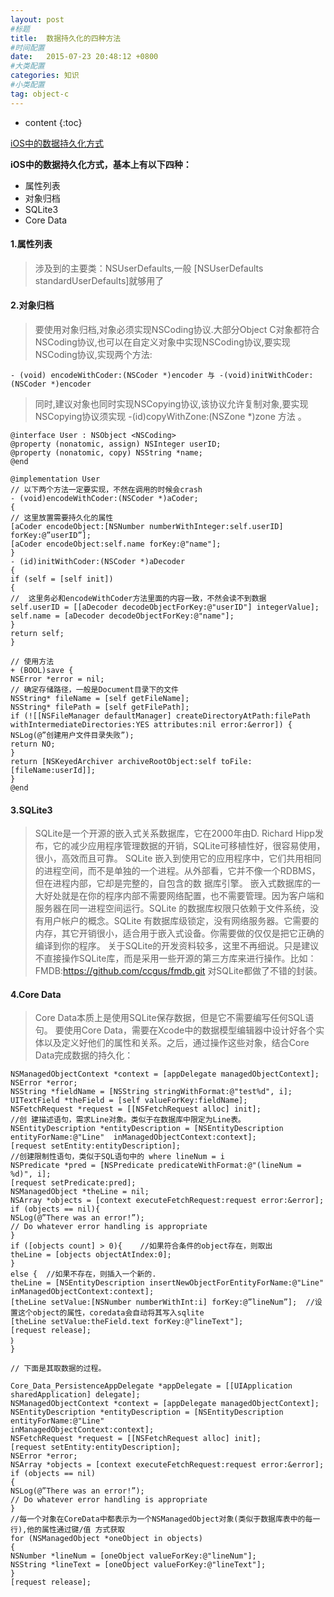 ```yaml
---
layout: post
#标题
title:  数据持久化的四种方法
#时间配置
date:   2015-07-23 20:48:12 +0800
#大类配置
categories: 知识
#小类配置
tag: object-c
---
```


* content
{:toc}

<a href="http://www.cocoachina.com/bbs/read.php?tid=137443" target="_blank">iOS中的数据持久化方式</a><br>

**iOS中的数据持久化方式，基本上有以下四种：**

* 属性列表
* 对象归档
* SQLite3
* Core Data

#### 1.属性列表

> 涉及到的主要类：NSUserDefaults,一般 [NSUserDefaults standardUserDefaults]就够用了

#### 2.对象归档
> 要使用对象归档,对象必须实现NSCoding协议.大部分Object C对象都符合NSCoding协议,也可以在自定义对象中实现NSCoding协议,要实现NSCoding协议,实现两个方法:
```objc
- (void) encodeWithCoder:(NSCoder *)encoder 与 -(void)initWithCoder:(NSCoder *)encoder
```
> 同时,建议对象也同时实现NSCopying协议,该协议允许复制对象,要实现NSCopying协议须实现 -(id)copyWithZone:(NSZone *)zone 方法 。

```objc
@interface User : NSObject <NSCoding>
@property (nonatomic, assign) NSInteger userID;
@property (nonatomic, copy) NSString *name;
​@end

@implementation User
// 以下两个方法一定要实现，不然在调用的时候会crash
- (void)encodeWithCoder:(NSCoder *)aCoder; 
{
// 这里放置需要持久化的属性
[aCoder encodeObject:[NSNumber numberWithInteger:self.userID] forKey:@”userID”];
[aCoder encodeObject:self.name forKey:@"name"];
}
- (id)initWithCoder:(NSCoder *)aDecoder
{
if (self = [self init])
{
//  这里务必和encodeWithCoder方法里面的内容一致，不然会读不到数据
self.userID = [[aDecoder decodeObjectForKey:@"userID"] integerValue];
self.name = [aDecoder decodeObjectForKey:@"name"];
}
return self;
}

// 使用方法
+ (BOOL)save {
NSError *error = nil;
// 确定存储路径，一般是Document目录下的文件
NSString* fileName = [self getFileName];
NSString* filePath = [self getFilePath];
if (![[NSFileManager defaultManager] createDirectoryAtPath:filePath withIntermediateDirectories:YES attributes:nil error:&error]) {
NSLog(@”创建用户文件目录失败”);
return NO;
}
return [NSKeyedArchiver archiveRootObject:self toFile:[fileName:userId]];
}
@end

```

#### 3.SQLite3​

> SQLite是一个开源的嵌入式关系数据库，它在2000年由D. Richard Hipp发布，它的减少应用程序管理数据的开销，SQLite可移植性好，很容易使用，很小，高效而且可靠。
SQLite 嵌入到使用它的应用程序中，它们共用相同的进程空间，而不是单独的一个进程。从外部看，它并不像一个RDBMS，但在进程内部，它却是完整的，自包含的数 据库引擎。 嵌入式数据库的一大好处就是在你的程序内部不需要网络配置，也不需要管理。因为客户端和服务器在同一进程空间运行。SQLite 的数据库权限只依赖于文件系统，没有用户帐户的概念。SQLite 有数据库级锁定，没有网络服务器。它需要的内存，其它开销很小，适合用于嵌入式设备。你需要做的仅仅是把它正确的编译到你的程序。
关于SQLite的开发资料较多，这里不再细说。只是建议不直接操作SQLite库，而是采用一些开源的第三方库来进行操作。比如：
FMDB:https://github.com/ccgus/fmdb.git
对SQLite都做了不错的封装。

#### 4.Core Data

> Core Data本质上是使用SQLite保存数据，但是它不需要编写任何SQL语句。
要使用Core Data，需要在Xcode中的数据模型编辑器中设计好各个实体以及定义好他们的属性和关系。之后，通过操作这些对象，结合Core Data完成数据的持久化：

```objc
NSManagedObjectContext *context = [appDelegate managedObjectContext];
NSError *error;
NSString *fieldName = [NSString stringWithFormat:@"test%d", i];
UITextField *theField = [self valueForKey:fieldName];
NSFetchRequest *request = [[NSFetchRequest alloc] init];
//创 建描述语句，需求Line对象。类似于在数据库中限定为Line表。​
NSEntityDescription *entityDescription = [NSEntityDescription entityForName:@"Line"  inManagedObjectContext:context];
[request setEntity:entityDescription];
//创建限制性语句，类似于SQL语句中的 where lineNum = i​
NSPredicate *pred = [NSPredicate predicateWithFormat:@"(lineNum = %d)", i];
[request setPredicate:pred];
NSManagedObject *theLine = nil;
NSArray *objects = [context executeFetchRequest:request error:&error];
if (objects == nil){
NSLog(@”There was an error!”);
// Do whatever error handling is appropriate
}
if ([objects count] > 0){    //如果符合条件的object存在，则取出
theLine = [objects objectAtIndex:0];
}
else {  //如果不存在，则插入一个新的.
theLine = [NSEntityDescription insertNewObjectForEntityForName:@"Line"
inManagedObjectContext:context];
[theLine setValue:[NSNumber numberWithInt:i] forKey:@”lineNum”];  //设置这个object的属性，coredata会自动将其写入sqlite
[theLine setValue:theField.text forKey:@"lineText"];
[request release];
｝
}

// 下面是其取数据的过程。

Core_Data_PersistenceAppDelegate *appDelegate = [[UIApplication sharedApplication] delegate];
NSManagedObjectContext *context = [appDelegate managedObjectContext];
NSEntityDescription *entityDescription = [NSEntityDescription entityForName:@"Line"
inManagedObjectContext:context];
NSFetchRequest *request = [[NSFetchRequest alloc] init];
[request setEntity:entityDescription];
NSError *error;
NSArray *objects = [context executeFetchRequest:request error:&error];
if (objects == nil)
{
NSLog(@”There was an error!”);
// Do whatever error handling is appropriate
}
//每一个对象在CoreData中都表示为一个NSManagedObject对象(类似于数据库表中的每一行),他的属性通过键/值 方式获取
for (NSManagedObject *oneObject in objects)
{
NSNumber *lineNum = [oneObject valueForKey:@"lineNum"];
NSString *lineText = [oneObject valueForKey:@"lineText"];
}
[request release];
```
